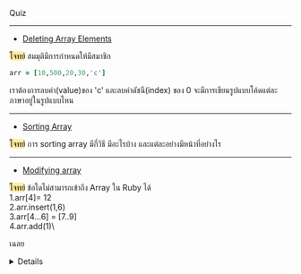 Quiz

---

- [Deleting Array Elements](https://github.com/660710086/Ruby_tutorial/blob/main/09-advanced-ruby-arrays/deleting-array-elements.md)

<mark style ="background-color:#FFECA1;color:#000;border-radius:5px">โจทย์</mark>
สมมุติมีการกำหนดให้มีสมาชิก

```ruby
arr = [10,500,20,30,'c']
```

เราต้องการลบค่า(value)ของ 'c' และลบค่าดัชนี(index) ของ 0
จะมีการเขียนรูปแบบโค้ดแต่ละภาษาอยู่ในรูปแบบไหน

---

- [Sorting Array](09-advanced-ruby-arrays/sorting-arrays.md)

<mark style ="background-color:#FFECA1;color:#000;border-radius:5px">โจทย์</mark>
การ sorting array มีกี่วิธี มีอะไรบ้าง และแต่ละอย่างมีหน้าที่อย่างไร

---

- [Modifying array](https://github.com/soonklang/Ruby_tutorial/blob/main/09-advanced-ruby-arrays/modifying-arrays.md#modifying-array)

<mark style ="background-color:#FFECA1;color:#000;border-radius:5px">โจทย์</mark>
ข้อใดไม่สามารถเข้าถึง Array ใน Ruby ได้\
1.arr[4]= 12\
2.arr.insert(1,6)\
3.arr[4…6] = [7..9]\
4.arr.add(1)\

เฉลย
<details>
4.arr.add(1)

เพราะ ในภาษา Ruby ไม่มี Method .add() ต้องใช้วิธีอื่นแทน เช่น .insert() หรือ .push() หรือ <<

---

- [ruby-array-comparisons](09-advanced-ruby-arrays/ruby-array-comparisons.md)

<mark style ="background-color:#FFECA1;color:#000;border-radius:5px">โจทย์</mark>
จงดูตัวอย่าง code ที่ให้มาแล้วตอบคำถามด้านล่างให้ถูกต้อง

```ruby
Code : 
A = [10, 20, 30, 40, 50]
B = [10.0, 20.0, 30.0, 40.0, 50.0]
float_A = A.map {|num| num.to_f}

puts float_A.eql?(B)
```

หลังจาก puts ออกมาแล้วเราจะได้ค่าอะไรออกมา และเพราะเหตุใดถึงได้ค่านั้นออกมา (ต้องการ 2 คำตอบ)
Ans.

---

- [pushing-and-popping-array-elements](09-advanced-ruby-arrays/pushing-and-popping-array-elements.md)
##  จงบอกผลลัพธ์ของการ pop(3) ของ array นี้ ["Car","Bike","Plane","Train","Boat"]
1. ["Plane","Train","Boat"]
2. ["Boat","Train","Plane"]
3. ["Train","Boat","Plane"]
4. ["Boat","Plane","Train"]
<details close>
   <summary><b>เฉลย</b></summary>
 <pre>1. ["Plane","Train","Boat"]
 </pre>
</details>

---
  
